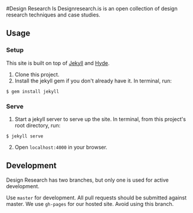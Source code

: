 #Design Research Is
Designresearch.is is an open collection of design research techniques and case studies.

## Usage

### Setup
This site is built on top of [Jekyll](https://github.com/jekyll/jekyll) and [Hyde](https://github.com/poole/hyde).

1. Clone this project.
2. Install the jekyll gem if you don't already have it. In terminal, run:
```
$ gem install jekyll
```

### Serve
1. Start a jekyll server to serve up the site. In terminal, from this project's root directory, run:
```
$ jekyll serve
```

2. Open `localhost:4000` in your browser.


## Development
Design Research has two branches, but only one is used for active development.

Use `master` for development. All pull requests should be submitted against master.
We use `gh-pages` for our hosted site. Avoid using this branch.